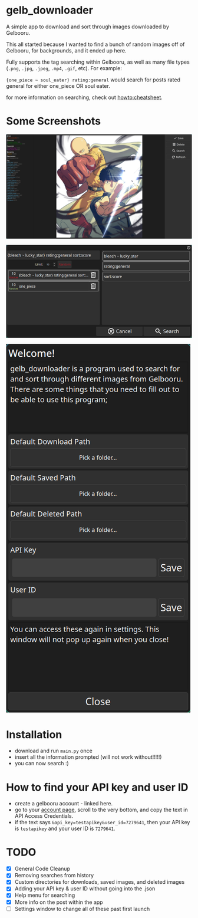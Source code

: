 # gelb_downloader

A simple app to download and sort through images downloaded by Gelbooru.

This all started because I wanted to find a bunch of random images off of Gelbooru, for backgrounds, and it ended up here.

Fully supports the tag searching within Gelbooru, as well as many file types (`.png`, `.jpg`, `.jpeg`, `.mp4`, `.gif`, etc). For example:

`{one_piece ~ soul_eater} rating:general` would search for posts rated general for either one_piece OR soul eater.

for more information on searching, check out [howto:cheatsheet](https://gelbooru.com/index.php?page=wiki&s=&s=view&id=26263).

# Some Screenshots
![The main look of the program.](/assets/images/main_program.png)

![How searching works.](/assets/images/searching.png)

![Startup Settings](/assets/images/startup_settings.png)

# Installation
- download and run `main.py` once
- insert all the information prompted (will not work without!!!!!)
- you can now search :)

# How to find your API key and user ID
- create a gelbooru account - linked here.
- go to your [account page](https://gelbooru.com/index.php?page=account&s=options), scroll to the very bottom, and copy the text in API Access Credentials.
- if the text says `&api_key=testapikey&user_id=7279641`, then your API key is `testapikey` and your user ID is `7279641`.

# TODO
- [x] General Code Cleanup
- [x] Removing searches from history
- [x] Custom directories for downloads, saved images, and deleted images
- [x] Adding your API key & user ID without going into the .json
- [x] Help menu for searching
- [x] More info on the post within the app
- [ ] Settings window to change all of these past first launch
